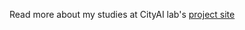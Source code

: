 Read more about my studies at CityAI lab's [project site](https://www.cityai-lab.nl/vehicle-coordination/)
